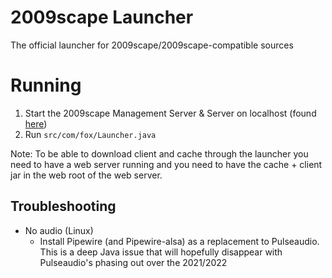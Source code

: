 # 2009scape Launcher

The official launcher for 2009scape/2009scape-compatible sources

# Running

1. Start the 2009scape Management Server & Server on localhost (found [here](https://github.com/2009scape/2009scape))
2. Run `src/com/fox/Launcher.java`

Note: To be able to download client and cache through the launcher you need to have a web server running and you need to have the cache + client jar in the web root of the web server.

## Troubleshooting

* No audio (Linux)
  * Install Pipewire (and Pipewire-alsa) as a replacement to Pulseaudio. This is a deep Java issue that will hopefully disappear with Pulseaudio's phasing out over the 2021/2022
